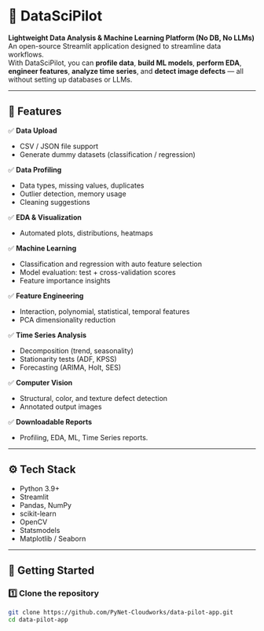 # 🚀 DataSciPilot

**Lightweight Data Analysis & Machine Learning Platform (No DB, No LLMs)**  
An open-source Streamlit application designed to streamline data workflows.  
With DataSciPilot, you can **profile data**, **build ML models**, **perform EDA**, **engineer features**, **analyze time series**, and **detect image defects** — all without setting up databases or LLMs.

---

## 🌟 Features

✅ **Data Upload**
- CSV / JSON file support  
- Generate dummy datasets (classification / regression)

✅ **Data Profiling**
- Data types, missing values, duplicates
- Outlier detection, memory usage
- Cleaning suggestions

✅ **EDA & Visualization**
- Automated plots, distributions, heatmaps

✅ **Machine Learning**
- Classification and regression with auto feature selection  
- Model evaluation: test + cross-validation scores  
- Feature importance insights

✅ **Feature Engineering**
- Interaction, polynomial, statistical, temporal features  
- PCA dimensionality reduction

✅ **Time Series Analysis**
- Decomposition (trend, seasonality)
- Stationarity tests (ADF, KPSS)
- Forecasting (ARIMA, Holt, SES)

✅ **Computer Vision**
- Structural, color, and texture defect detection  
- Annotated output images  

✅ **Downloadable Reports**
- Profiling, EDA, ML, Time Series reports. 

---

## ⚙️ Tech Stack

- Python 3.9+
- Streamlit
- Pandas, NumPy
- scikit-learn
- OpenCV
- Statsmodels
- Matplotlib / Seaborn  

---

## 🚀 Getting Started

### 1️⃣ Clone the repository
```bash
git clone https://github.com/PyNet-Cloudworks/data-pilot-app.git
cd data-pilot-app
